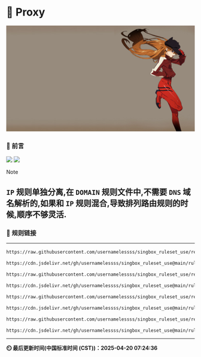 
# 🧸 Proxy
![](https://raw.githubusercontent.com/usernamelessss/picture-bed/main/images/202504042256831.jpg)
### 📣 前言
![](https://shields.io/badge/-移除重复规则-ff69b4) ![](https://shields.io/badge/-IP&nbsp;规则单独存放不与&nbsp;DOMAIN&nbsp;等混合-green)
> [!NOTE]
**`IP` 规则单独分离,在 `DOMAIN` 规则文件中,不需要 `DNS` 域名解析的,如果和 `IP` 规则混合,导致排列路由规则的时候,顺序不够灵活.**
---

###  🔗 规则链接
---

```url
https://raw.githubusercontent.com/usernamelessss/singbox_ruleset_use/refs/heads/main/rule/Proxy/Proxy_IP.json
```

```url
https://cdn.jsdelivr.net/gh/usernamelessss/singbox_ruleset_use@main/rule/Proxy/Proxy_IP.json
```

```url
https://raw.githubusercontent.com/usernamelessss/singbox_ruleset_use/refs/heads/main/rule/Proxy/Proxy_IP.srs
```

```url
https://cdn.jsdelivr.net/gh/usernamelessss/singbox_ruleset_use@main/rule/Proxy/Proxy_IP.srs
```

```url
https://raw.githubusercontent.com/usernamelessss/singbox_ruleset_use/refs/heads/main/rule/Proxy/Proxy_No_IP.json
```

```url
https://cdn.jsdelivr.net/gh/usernamelessss/singbox_ruleset_use@main/rule/Proxy/Proxy_No_IP.json
```

```url
https://raw.githubusercontent.com/usernamelessss/singbox_ruleset_use/refs/heads/main/rule/Proxy/Proxy_No_IP.srs
```

```url
https://cdn.jsdelivr.net/gh/usernamelessss/singbox_ruleset_use@main/rule/Proxy/Proxy_No_IP.srs
```

---
**⏲️ 最后更新时间(中国标准时间 (CST))：2025-04-20 07:24:36**
